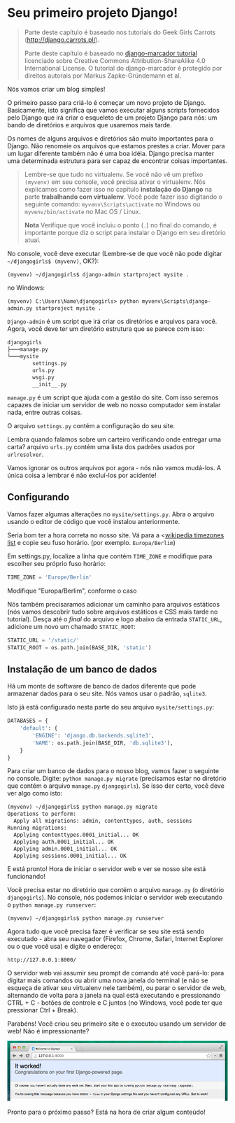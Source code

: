 # Seu primeiro projeto Django!

> Parte deste capítulo é baseado nos tutoriais do Geek Girls Carrots (http://django.carrots.pl/).
> 
> Parte deste capítulo é baseado no [django-marcador tutorial][1] licenciado sobre Creative Commons Attribution-ShareAlike 4.0 International License. O tutorial do django-marcador é protegido por direitos autorais por Markus Zapke-Gründemann et al.

 [1]: http://django-marcador.keimlink.de/

Nós vamos criar um blog simples!

O primeiro passo para criá-lo é começar um novo projeto de Django. Basicamente, isto significa que vamos executar alguns scripts fornecidos pelo Django que irá criar o esqueleto de um projeto Django para nós: um bando de diretórios e arquivos que usaremos mais tarde.

Os nomes de alguns arquivos e diretórios são muito importantes para o Django. Não renomeie os arquivos que estamos prestes a criar. Mover para um lugar diferente também não é uma boa idéia. Django precisa manter uma determinada estrutura para ser capaz de encontrar coisas importantes.

> Lembre-se que tudo no virtualenv. Se você não vê um prefixo `(myvenv)` em seu console, você precisa ativar o virtualenv. Nós explicamos como fazer isso no capítulo **instalação do Django** na parte **trabalhando com virtualenv**. Você pode fazer isso digitando o seguinte comando: `myvenv\Scripts\activate` no Windows ou `myvenv/bin/activate` no Mac OS / Linux.
> 
> **Nota** Verifique que você incluiu o ponto (`.`) no final do comando, é importante porque diz o script para instalar o Django em seu diretório atual.

No console, você deve executar (Lembre-se de que você não pode digitar `~/djangogirls$ (myvenv)`, OK?):

    (myvenv) ~/djangogirls$ django-admin startproject mysite .
    

no Windows:

    (myvenv) C:\Users\Name\djangogirls> python myvenv\Scripts\django-admin.py startproject mysite .
    

`Django-admin` é um script que irá criar os diretórios e arquivos para você. Agora, você deve ter um diretório estrutura que se parece com isso:

    djangogirls
    ├───manage.py
    └───mysite
            settings.py
            urls.py
            wsgi.py
            __init__.py
    

`manage.py` é um script que ajuda com a gestão do site. Com isso seremos capazes de iniciar um servidor de web no nosso computador sem instalar nada, entre outras coisas.

O arquivo `settings.py` contém a configuração do seu site.

Lembra quando falamos sobre um carteiro verificando onde entregar uma carta? arquivo `urls.py` contém uma lista dos padrões usados por `urlresolver`.

Vamos ignorar os outros arquivos por agora - nós não vamos mudá-los. A única coisa a lembrar é não excluí-los por acidente!

## Configurando

Vamos fazer algumas alterações no `mysite/settings.py`. Abra o arquivo usando o editor de código que você instalou anteriormente.

Seria bom ter a hora correta no nosso site. Vá para a <[wikipedia timezones list][2] e copie seu fuso horário. (por exemplo. `Europa/Berlim`)

 [2]: http://en.wikipedia.org/wiki/List_of_tz_database_time_zones

Em settings.py, localize a linha que contém `TIME_ZONE` e modifique para escolher seu próprio fuso horário:

```python
TIME_ZONE = 'Europe/Berlin'
```    

Modifique "Europa/Berlim", conforme o caso

Nós também precisaramos adicionar um caminho para arquivos estáticos (nós vamos descobrir tudo sobre arquivos estáticos e CSS mais tarde no tutorial). Desça até o *final* do arquivo e logo abaixo da entrada `STATIC_URL`, adicione um novo um chamado `STATIC_ROOT`:

```python
STATIC_URL = '/static/'
STATIC_ROOT = os.path.join(BASE_DIR, 'static') 
```    

## Instalação de um banco de dados

Há um monte de software de banco de dados diferente que pode armazenar dados para o seu site. Nós vamos usar o padrão, `sqlite3`.

Isto já está configurado nesta parte do seu arquivo `mysite/settings.py`:

```python
DATABASES = {
    'default': {
        'ENGINE': 'django.db.backends.sqlite3',
        'NAME': os.path.join(BASE_DIR, 'db.sqlite3'),
    }
}
```

Para criar um banco de dados para o nosso blog, vamos fazer o seguinte no console. Digite: `python manage.py migrate` (precisamos estar no diretório que contém o arquivo `manage.py` `djangogirls`). Se isso der certo, você deve ver algo como isto:

    (myvenv) ~/djangogirls$ python manage.py migrate
    Operations to perform:
      Apply all migrations: admin, contenttypes, auth, sessions
    Running migrations:
      Applying contenttypes.0001_initial... OK
      Applying auth.0001_initial... OK
      Applying admin.0001_initial... OK
      Applying sessions.0001_initial... OK
    

E está pronto! Hora de iniciar o servidor web e ver se nosso site está funcionando!

Você precisa estar no diretório que contém o arquivo `manage.py` (o diretório `djangogirls`). No console, nós podemos iniciar o servidor web executando o `python manage.py runserver`:

    (myvenv) ~/djangogirls$ python manage.py runserver
    

Agora tudo que você precisa fazer é verificar se seu site está sendo executado - abra seu navegador (Firefox, Chrome, Safari, Internet Explorer ou o que você usa) e digite o endereço:

    http://127.0.0.1:8000/
    

O servidor web vai assumir seu prompt de comando até você pará-lo: para digitar mais comandos ou abrir uma nova janela do terminal (e não se esqueça de ativar seu virtualenv nele também), ou parar o servidor de web, alternando de volta para a janela na qual está executando e pressionando CTRL + C - botões de controle e C juntos (no Windows, você pode ter que pressionar Ctrl + Break).

Parabéns! Você criou seu primeiro site e o executou usando um servidor de web! Não é impressionante?

![Funcionou!][3]

 [3]: images/it_worked2.png

Pronto para o próximo passo? Está na hora de criar algum conteúdo!
